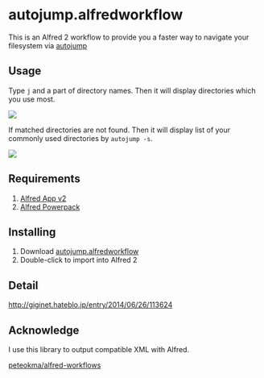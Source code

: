# autojump.alfredworkflow

This is an Alfred 2 workflow to provide you a faster way to navigate your filesystem via [autojump](https://github.com/joelthelion/autojump)

## Usage

Type `j` and a part of directory names. Then it will display directories which you use most.

![](http://i.gyazo.com/1f9854780e6c41e9ec75bf71970b7d2c.gif)

If matched directories are not found. Then it will display list of your commonly used directories by `autojump -s`.

![](http://i.gyazo.com/49bba98d31e986bd4f3623cdcb0ca20a.gif)

## Requirements
1. [Alfred App v2](http://www.alfredapp.com/#download)
2. [Alfred Powerpack](https://buy.alfredapp.com/)

## Installing
1. Download [autojump.alfredworkflow](/alfred-autojump-workflow/blob/master/autojump.alfredworkflow)
2. Double-click to import into Alfred 2

## Detail

http://giginet.hateblo.jp/entry/2014/06/26/113624

## Acknowledge

I use this library to output compatible XML with Alfred.

[peteokma/alfred-workflows](https://github.com/peteokma/alfred-workflows)
